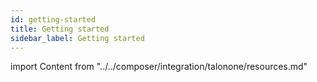 ```yaml
---
id: getting-started
title: Getting started
sidebar_label: Getting started
---
```


import Content from "../../composer/integration/talonone/resources.md"

<Content />